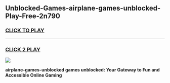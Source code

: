 
## Unblocked-Games-airplane-games-unblocked-Play-Free-2n790
<h3>
<a href="https://premium76.site?title=airplane-games-unblocked&ref=09A">CLICK TO PLAY</a></h3>
<hr>

<h3>
<a href="https://premium76.site?title=airplane-games-unblocked&ref=09A">CLICK 2 PLAY</a>
  
</h3>

<a href="https://premium76.site?title=airplane-games-unblocked&ref=09A"><img src="https://clearcache.store/games.png"></a>


**airplane-games-unblocked games unblocked: Your Gateway to Fun and Accessible Online Gaming**
